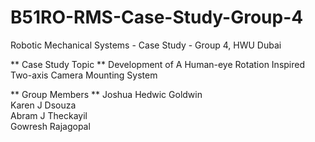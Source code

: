 # B51RO-RMS-Case-Study-Group-4
Robotic Mechanical Systems - Case Study - Group 4, HWU Dubai

** Case Study Topic **
Development of A Human-eye Rotation Inspired Two-axis Camera 
Mounting System 

** Group Members **
Joshua Hedwic Goldwin  
Karen J Dsouza  
Abram J Theckayil  
Gowresh Rajagopal  

